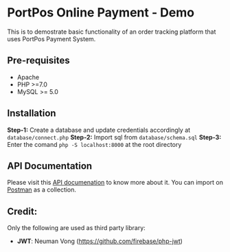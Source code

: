 # PortPos Online Payment - Demo

This is to demostrate basic functionality of an order tracking platform that uses PortPos Payment System.

## Pre-requisites

- Apache
- PHP >=7.0
- MySQL >= 5.0

## Installation

**Step-1:** Create a database and update credentials accordingly at `database/connect.php`
**Step-2:** Import sql from `database/schema.sql`
**Step-3:** Enter the comand `php -S localhost:8000` at the root directory

## API Documentation

Please visit this [API documenation](https://documenter.getpostman.com/view/10377348/2s8YesrX4j) to know more about it.
You can import on [Postman](<[Postman](https://www.postman.com/)>) as a collection.

## Credit:

Only the following are used as third party library:

- **JWT**: Neuman Vong (https://github.com/firebase/php-jwt)
